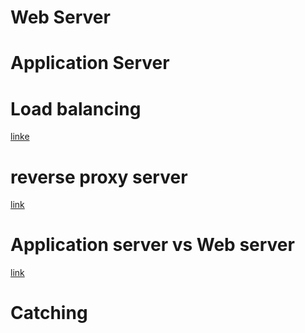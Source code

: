 # Web Server


# Application Server

# Load balancing
[linke](https://www.nginx.com/resources/glossary/load-balancing/)

# reverse proxy server 
[link](https://www.nginx.com/resources/glossary/reverse-proxy-server/)

# Application server vs Web server
[link](https://www.nginx.com/resources/glossary/application-server-vs-web-server/)

# Catching
